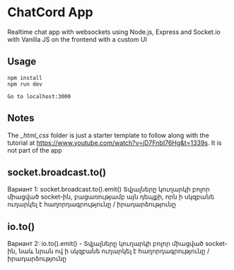 # ChatCord App
Realtime chat app with websockets using Node.js, Express and Socket.io with Vanilla JS on the frontend with a custom UI

## Usage
```
npm install
npm run dev

Go to localhost:3000
```

## Notes
The *_html_css* folder is just a starter template to follow along with the tutorial at https://www.youtube.com/watch?v=jD7FnbI76Hg&t=1339s. It is not part of the app

## socket.broadcast.to()
Вариант 1: socket.broadcast.to().emit() Տվյալները կուղարկի բոլոր միացված socket-ին, բացառությամբ այն դեպքի, որն ի սկզբանե ուղարկել է հաղորդագրությունը / իրադարձությունը
##  io.to()
Вариант 2: io.to().emit() - Տվյալները կուղարկի բոլոր միացված socket-ին, նաև նրան ով ի սկզբանե ուղարկել է հաղորդագրությունը / իրադարձությունը